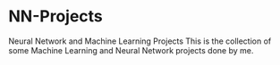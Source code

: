 # NN-Projects
Neural Network and Machine Learning Projects
This is the collection of some Machine Learning and Neural Network projects done by me.
